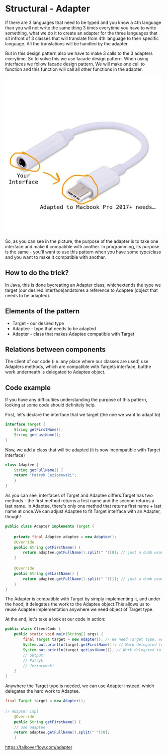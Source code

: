 # Structural - Adapter

If there are 3 languages that need to be typed and you know a 4th language than you will not write the same thing 3 times everytime you have to write something, what we do it to create an adapter for the three languages that sit infront of 3 classes that will translate from 4th language to their specific language. All the translations will be handled by the adapter.

But in this design pattern also we have to make 3 calls to the 3 adapters everytime. So to solve this we use facade design pattern. When using interfaces we follow facade design pattern. We will make one call to function and this function will call all other functions in the adapter.

![image](../../media/Structural-Adapter-image1.jpg)

So, as you can see in the picture, the purpose of the adapter is to take one interface and make it compatible with another. In programming, its purpose is the same - you'll want to use this pattern when you have some type/class and you want to make it compatible with another.

## How to do the trick?

In Java, this is done bycreating an Adapter class, whichextends the type we target (our desired interface)andstores a reference to Adaptee (object that needs to be adapted).

## Elements of the pattern

- Target - our desired type
- Adaptee - type that needs to be adapted
- Adapter - class that makes Adaptee compatible with Target

## Relations between components

The client of our code (i.e. any place where our classes are used) use Adapters methods, which are compatible with Targets interface, butthe work underneath is delegated to Adaptee object.

## Code example

If you have any difficulties understanding the purpose of this pattern, looking at some code should definitely help.

First, let's declare the interface that we target (the one we want to adapt to)

```java
interface Target {
    String getFirstName();
    String getLastName();
}
```

Now, we add a class that will be adapted (it is now incompatible with Target interface)

```java
class Adaptee {
    String getFullName() {
    return "Patryk Jeziorowski";
    }
}
```

As you can see, interfaces of Target and Adaptee differs.Target has two methods - the first method returns a first name and the second returns a last name. In Adaptee, there's only one method that returns first name + last name at once.We can adjust Adaptee to fit Target interface with an Adapter, though!

```java
public class Adapter implements Target {

    private final Adaptee adaptee = new Adaptee();
    @Override
    public String getFirstName() {
        return adaptee.getFullName().split(" ")[0]; // just a dumb example impl
    }

    @Override
    public String getLastName() {
        return adaptee.getFullName().split(" ")[1]; // just a dumb example impl
    }
}
```

The Adapter is compatible with Target by simply implementing it, and under the hood, it delegates the work to the Adaptee object.This allows us to reuse Adaptee implementation anywhere we need object of Target type.

At the end, let's take a look at our code in action:

```java
public class ClientCode {
    public static void main(String[] args) {
        final Target target = new Adapter(); // We need Target type, we can use Adapter!
        System.out.println(target.getFirstName()); // Work delegated to Adaptee under the hood
        System.out.println(target.getLastName()); // Work delegated to Adaptee under the hood
        // output:
        // Patryk
        // Jeziorowski
    }
}
```

Anywhere the Target type is needed, we can use Adapter instead, which delegates the hard work to Adaptee.

```java
final Target target = new Adapter();

// Adapter impl
    @Override
    public String getFirstName() {
    // use adaptee
    return adaptee.getFullName().split(" ")[0];
    }
```

https://talkoverflow.com/adapter
